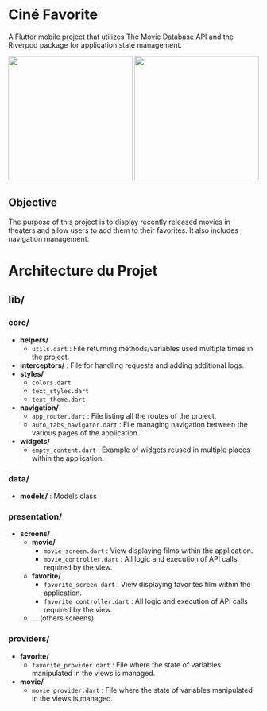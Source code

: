 # Ciné Favorite

A Flutter mobile project that utilizes The Movie Database API and the Riverpod package for application state management.

<img src="https://github.com/JulienS69/cine_favorite/assets/60474003/6972dc8e-3c40-44c6-9fa0-2d6bb6e823d2" width="250"/>
<img src="https://github.com/JulienS69/cine_favorite/assets/60474003/3784e9cc-cf88-4c0e-b306-ad226b8c2b0d" width="250"/>

## Objective

The purpose of this project is to display recently released movies in theaters and allow users to add them to their favorites. It also includes navigation management.

# Architecture du Projet

## lib/

### core/
- **helpers/**
  - `utils.dart` : File returning methods/variables used multiple times in the project.
- **interceptors/** : File for handling requests and adding additional logs.
- **styles/**
  - `colors.dart`
  - `text_styles.dart`
  - `text_theme.dart`
- **navigation/**
  - `app_router.dart` : File listing all the routes of the project.
  - `auto_tabs_navigator.dart` : File managing navigation between the various pages of the application.
- **widgets/**
  - `empty_content.dart` : Example of widgets reused in multiple places within the application.

### data/
- **models/** :  Models class

### presentation/
- **screens/**
  - **movie/**
    - `movie_screen.dart`  : View displaying films within the application.
    - `movie_controller.dart` : All logic and execution of API calls required by the view.
  - **favorite/**
    - `favorite_screen.dart` : View displaying favorites film within the application.
    - `favorite_controller.dart` : All logic and execution of API calls required by the view.
  - ... (others screens)

### providers/
- **favorite/**
  - `favorite_provider.dart` : File where the state of variables manipulated in the views is managed.
- **movie/**
  - `movie_provider.dart` : File where the state of variables manipulated in the views is managed.

